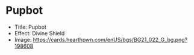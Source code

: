 # Pupbot
- Title:  Pupbot
- Effect:  Divine Shield
- Image:  https://cards.hearthpwn.com/enUS/bgs/BG21_022_G_bg.png?198608
